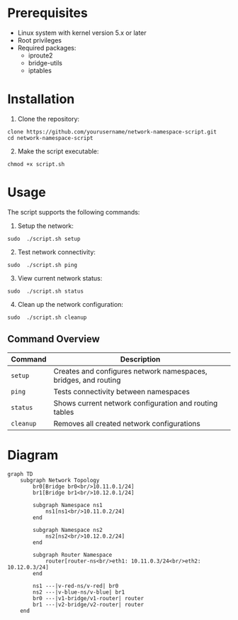 
# Prerequisites

* Linux system with kernel version 5.x or later
* Root privileges
* Required packages:
    * iproute2
    * bridge-utils
    * iptables



# Installation

1. Clone the repository:

```
clone https://github.com/yourusername/network-namespace-script.git
cd network-namespace-script
```

2. Make the script executable:
```
chmod +x script.sh
```

# Usage
The script supports the following commands:

1. Setup the network:

```
sudo  ./script.sh setup
```

2. Test network connectivity:

```
sudo  ./script.sh ping
```

3. View current network status:

```
sudo  ./script.sh status
```

4. Clean up the network configuration:
```
sudo  ./script.sh cleanup
```

## Command Overview

| Command  | Description |
|----------|------------|
| `setup`  | Creates and configures network namespaces, bridges, and routing |
| `ping`   | Tests connectivity between namespaces |
| `status` | Shows current network configuration and routing tables |
| `cleanup` | Removes all created network configurations |

# Diagram

```mermaid
graph TD
    subgraph Network Topology
        br0[Bridge br0<br/>10.11.0.1/24]
        br1[Bridge br1<br/>10.12.0.1/24]
        
        subgraph Namespace ns1
            ns1[ns1<br/>10.11.0.2/24]
        end
        
        subgraph Namespace ns2
            ns2[ns2<br/>10.12.0.2/24]
        end
        
        subgraph Router Namespace
            router[router-ns<br/>eth1: 10.11.0.3/24<br/>eth2: 10.12.0.3/24]
        end
        
        ns1 ---|v-red-ns/v-red| br0
        ns2 ---|v-blue-ns/v-blue| br1
        br0 ---|v1-bridge/v1-router| router
        br1 ---|v2-bridge/v2-router| router
    end
```
